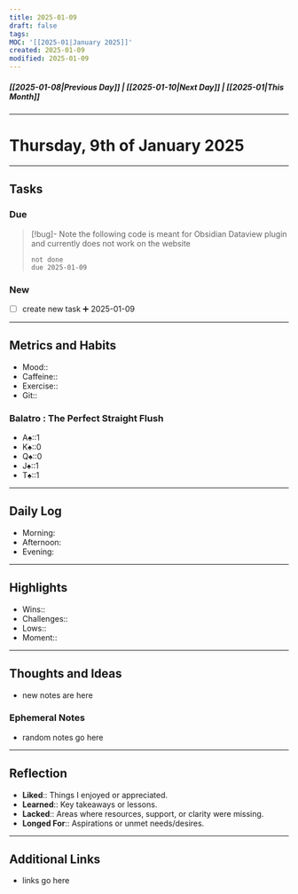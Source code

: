 ```yaml
---
title: 2025-01-09
draft: false
tags: 
MOC: '[[2025-01|January 2025]]'
created: 2025-01-09
modified: 2025-01-09
---
```

##### [[2025-01-08|Previous Day]] | [[2025-01-10|Next Day]] | [[2025-01|This Month]]

---
# Thursday, 9th of January 2025

---
## Tasks

### Due

> [!bug]- Note
> the following code is meant for Obsidian Dataview plugin and currently does not work on the website
>```tasks
> not done
> due 2025-01-09
> ```

### New

- [ ]  create new task ➕ 2025-01-09

---
## Metrics and Habits

- Mood::
- Caffeine::
- Exercise::
- Git::

### Balatro : The Perfect Straight Flush
 - A♠️::1
 - K♠️::0
 - Q♠️::0
 - J♠️::1
 - T♠️::1

---
## Daily Log

- Morning:
- Afternoon:
- Evening:

---
## Highlights

- Wins::
- Challenges::
- Lows::
- Moment::

---
## Thoughts and Ideas

- new notes are here

### Ephemeral Notes

- random notes go here

---
## Reflection

- **Liked**:: Things I enjoyed or appreciated.
- **Learned**:: Key takeaways or lessons.
- **Lacked**:: Areas where resources, support, or clarity were missing.
- **Longed For**:: Aspirations or unmet needs/desires.

---
## Additional Links

-  links go here